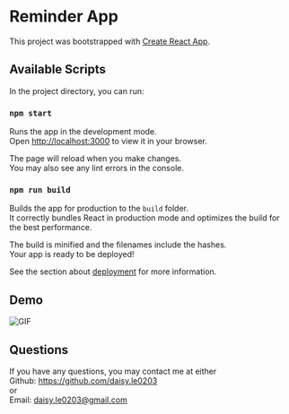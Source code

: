 # Reminder App

This project was bootstrapped with [Create React App](https://github.com/facebook/create-react-app).

## Available Scripts

In the project directory, you can run:

### `npm start`

Runs the app in the development mode.\
Open [http://localhost:3000](http://localhost:3000) to view it in your browser.

The page will reload when you make changes.\
You may also see any lint errors in the console.

### `npm run build`

Builds the app for production to the `build` folder.\
It correctly bundles React in production mode and optimizes the build for the best performance.

The build is minified and the filenames include the hashes.\
Your app is ready to be deployed!

See the section about [deployment](https://facebook.github.io/create-react-app/docs/deployment) for more information.

## Demo

![GIF](https://media.giphy.com/media/Jy9bM0zSlL6tnjlT4u/giphy.gif)

## Questions

If you have any questions, you may contact me at either <br>
Github: https://github.com/daisy.le0203
<br>
or
<br>
Email: daisy.le0203@gmail.com
